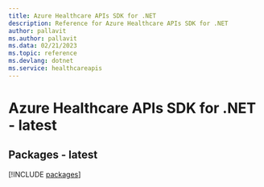 ```yaml
---
title: Azure Healthcare APIs SDK for .NET
description: Reference for Azure Healthcare APIs SDK for .NET
author: pallavit
ms.author: pallavit
ms.data: 02/21/2023
ms.topic: reference
ms.devlang: dotnet
ms.service: healthcareapis
---
```

# Azure Healthcare APIs SDK for .NET - latest
## Packages - latest
[!INCLUDE [packages](healthcare-apis-index.md)]